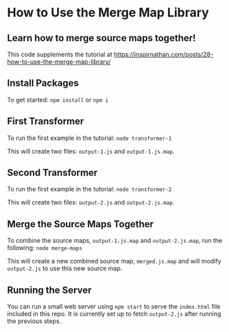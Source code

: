 # How to Use the Merge Map Library

## Learn how to merge source maps together!

This code supplements the tutorial at https://inspirnathan.com/posts/28-how-to-use-the-merge-map-library/

## Install Packages

To get started:
`npm install` or `npm i`

## First Transformer

To run the first example in the tutorial:
`node transformer-1`

This will create two files: `output-1.js` and `output-1.js.map`.

## Second Transformer

To run the first example in the tutorial:
`node transformer-2`

This will create two files: `output-2.js` and `output-2.js.map`.

## Merge the Source Maps Together

To combine the source maps, `output-1.js.map` and `output-2.js.map`, run the following:
`node merge-maps`

This will create a new combined source map, `merged.js.map` and will modify `output-2.js` to use this new source map.

## Running the Server
You can run a small web server using `npm start` to serve the `index.html` file included in this repo. It is currently set up to fetch `output-2.js` after running the previous steps.
